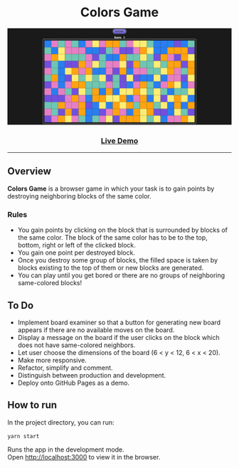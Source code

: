 <h1 align="center">Colors Game</h1>
<img src="src/assets/images/application.png" />
<h3 align="center"><a href="https://weronikaolejniczak.github.io/colors-game/" target="_blank" rel="noopener noreferrer">Live Demo</a></h3>

---

## Overview

**Colors Game** is a browser game in which your task is to gain points by destroying neighboring blocks of the same color.

### Rules

- You gain points by clicking on the block that is surrounded by blocks of the same color. The block of the same color has to be to the top, bottom, right or left of the clicked block.
- You gain one point per destroyed block.
- Once you destroy some group of blocks, the filled space is taken by blocks existing to the top of them or new blocks are generated.
- You can play until you get bored or there are no groups of neighboring same-colored blocks!

## To Do

- Implement board examiner so that a button for generating new board appears if there are no available moves on the board.
- Display a message on the board if the user clicks on the block which does not have same-colored neighbors.
- Let user choose the dimensions of the board (6 < y < 12, 6 < x < 20).
- Make more responsive.
- Refactor, simplify and comment.
- Distinguish between production and development.
- Deploy onto GitHub Pages as a demo.

## How to run

In the project directory, you can run:

    yarn start

Runs the app in the development mode.<br />
Open [http://localhost:3000](http://localhost:3000) to view it in the browser.
